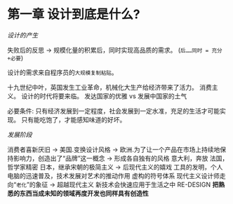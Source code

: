 # 第一章 设计到底是什么?

*设计的产生*

失败后的反思 -> 规模化量的积累后，同时实现高品质的需求。 (`后……同时 = 充分+必要`)


设计的需求来自程序员的`大规模复制粘贴`。


十九世纪中叶，英国发生工业革命，机械化大生产给经济带来了活力。
消费主义。
设计的时代将要来临。
发达国家的优雅 vs 发展中国家的土气

必要条件:
只有经济发展到一定程度，社会发展到一定水准，充足的生活才可能实现。
只有能吃饱了，才能感知味道的好坏。

*发展阶段*

消费者喜新厌旧 
  ->  美国.变换设计风格 
  ->  欧洲.为了让一个产品在市场上持续地保持影响力，创造出了“品牌”这一概念
  ->  形成各自独有的风格
      意大利，奔放
      法国，哲学家精密
      日本，继承宋朝的极简主义
  ->  后现代主义的嬉戏
      工具的发明，个人电脑的迅速普及，技术发展对艺术的推动作用
      虚构的符号体系
      现代主义设计师走向“`老化`”的象征
  ->  超越现代主义
      新技术会快速应用于生活之中
      RE-DESIGN **把熟悉的东西当成未知的领域再度开发也同样具有创造性**

